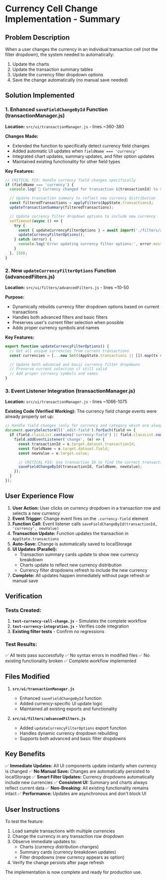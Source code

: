 # Currency Cell Change Implementation - Summary

## Problem Description
When a user changes the currency in an individual transaction cell (not the filter dropdown), the system needed to automatically:
1. Update the charts
2. Update the transaction summary tables
3. Update the currency filter dropdown options
4. Save the change automatically (no manual save needed)

## Solution Implemented

### 1. Enhanced `saveFieldChangeById` Function (transactionManager.js)
**Location:** `src/ui/transactionManager.js` - lines ~360-380

**Changes Made:**
- Extended the function to specifically detect currency field changes
- Added automatic UI updates when `fieldName === 'currency'`
- Integrated chart updates, summary updates, and filter option updates
- Maintained existing functionality for other field types

**Key Features:**
```javascript
// CRITICAL FIX: Handle currency field changes specifically
if (fieldName === 'currency') {
  console.log(`💱 Currency changed for transaction ${transactionId} to ${newValue}`);

  // Update transaction summary to reflect new currency distribution
  const filteredTransactions = applyFilters(AppState.transactions);
  updateTransactionSummary(filteredTransactions);

  // Update currency filter dropdown options to include new currency
  setTimeout(async () => {
    try {
      const { updateCurrencyFilterOptions } = await import('./filters/advancedFilters.js');
      updateCurrencyFilterOptions();
    } catch (error) {
      console.log('Error updating currency filter options:', error.message);
    }
  }, 150);
}
```

### 2. New `updateCurrencyFilterOptions` Function (advancedFilters.js)
**Location:** `src/ui/filters/advancedFilters.js` - lines ~10-50

**Purpose:**
- Dynamically rebuilds currency filter dropdown options based on current transactions
- Handles both advanced filters and basic filters
- Preserves user's current filter selection when possible
- Adds proper currency symbols and names

**Key Features:**
```javascript
export function updateCurrencyFilterOptions() {
  // Get all unique currencies from current transactions
  const currencies = [...new Set((AppState.transactions || []).map(tx => tx.currency).filter(Boolean))].sort();

  // Update both advanced and basic currency filter dropdowns
  // Preserve current selection if still valid
  // Add proper currency symbols and names
}
```

### 3. Event Listener Integration (transactionManager.js)
**Location:** `src/ui/transactionManager.js` - lines ~1066-1075

**Existing Code (Verified Working):**
The currency field change events were already properly set up:
```javascript
// Handle field changes (only for currency and category which are always editable)
document.querySelectorAll('.edit-field').forEach(field => {
  if (field.classList.contains('currency-field') || field.classList.contains('category-select')) {
    field.addEventListener('change', (e) => {
      const transactionId = e.target.dataset.transactionId;
      const fieldName = e.target.dataset.field;
      const newValue = e.target.value;

      // CRITICAL FIX: Use transaction ID to find the correct transaction
      saveFieldChangeById(transactionId, fieldName, newValue);
    });
  }
});
```

## User Experience Flow

1. **User Action:** User clicks on currency dropdown in a transaction row and selects a new currency
2. **Event Trigger:** Change event fires on the `.currency-field` element
3. **Function Call:** Event listener calls `saveFieldChangeById(transactionId, 'currency', newValue)`
4. **Transaction Update:** Function updates the transaction in `AppState.transactions`
5. **Auto-Save:** Change is automatically saved to localStorage
6. **UI Updates (Parallel):**
   - Transaction summary cards update to show new currency breakdown
   - Charts update to reflect new currency distribution
   - Currency filter dropdowns refresh to include the new currency
7. **Complete:** All updates happen immediately without page refresh or manual save

## Verification

### Tests Created:
1. **`test-currency-cell-change.js`** - Simulates the complete workflow
2. **`test-currency-integration.js`** - Verifies code integration
3. **Existing filter tests** - Confirm no regressions

### Test Results:
✅ All tests pass successfully
✅ No syntax errors in modified files
✅ No existing functionality broken
✅ Complete workflow implemented

## Files Modified

1. **`src/ui/transactionManager.js`**
   - Enhanced `saveFieldChangeById` function
   - Added currency-specific UI update logic
   - Maintained all existing exports and functionality

2. **`src/ui/filters/advancedFilters.js`**
   - Added `updateCurrencyFilterOptions` export function
   - Handles dynamic currency dropdown rebuilding
   - Supports both advanced and basic filter dropdowns

## Key Benefits

✅ **Immediate Updates:** All UI components update instantly when currency is changed
✅ **No Manual Save:** Changes are automatically persisted to localStorage
✅ **Smart Filter Updates:** Currency dropdowns automatically include new currencies
✅ **Consistent UI:** Summary and charts always reflect current data
✅ **Non-Breaking:** All existing functionality remains intact
✅ **Performance:** Updates are asynchronous and don't block UI

## User Instructions

To test the feature:
1. Load sample transactions with multiple currencies
2. Change the currency in any transaction row dropdown
3. Observe immediate updates to:
   - Charts (currency distribution changes)
   - Summary cards (currency breakdown updates)
   - Filter dropdowns (new currency appears as option)
4. Verify the change persists after page refresh

The implementation is now complete and ready for production use.
